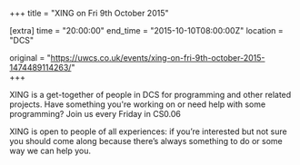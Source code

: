 +++
title = "XING on Fri 9th October 2015"

[extra]
time = "20:00:00"
end_time = "2015-10-10T08:00:00Z"
location = "DCS"

original = "https://uwcs.co.uk/events/xing-on-fri-9th-october-2015-1474489114263/"    
+++

XING is a get-together of people in DCS for programming and other related projects. Have something you're working on or need help with some programming? Join us every Friday in CS0.06

XING is open to people of all experiences: if you’re interested but not sure you should come along because there’s always something to do or some way we can help you.

